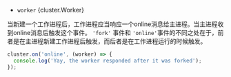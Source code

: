 <!-- YAML
added: v0.7.0
-->

* `worker` {cluster.Worker}

当新建一个工作进程后，工作进程应当响应一个online消息给主进程。当主进程收到online消息后触发这个事件。
 `'fork'` 事件和 `'online'`事件的不同之处在于，前者是在主进程新建工作进程后触发，而后者是在工作进程运行的时候触发。

```js
cluster.on('online', (worker) => {
  console.log('Yay, the worker responded after it was forked');
});
```

